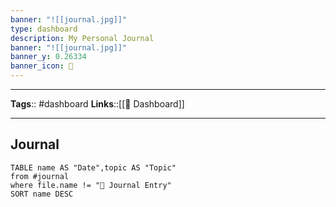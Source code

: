 ```yaml
---
banner: "![[journal.jpg]]"
type: dashboard
description: My Personal Journal
banner: "![[journal.jpg]]"
banner_y: 0.26334
banner_icon: 📒
---
```

---
**Tags**:: #dashboard
**Links**::[[📰 Dashboard]]

---

## Journal

```dataview
TABLE name AS "Date",topic AS "Topic"
from #journal 
where file.name != "📒 Journal Entry"
SORT name DESC
```
